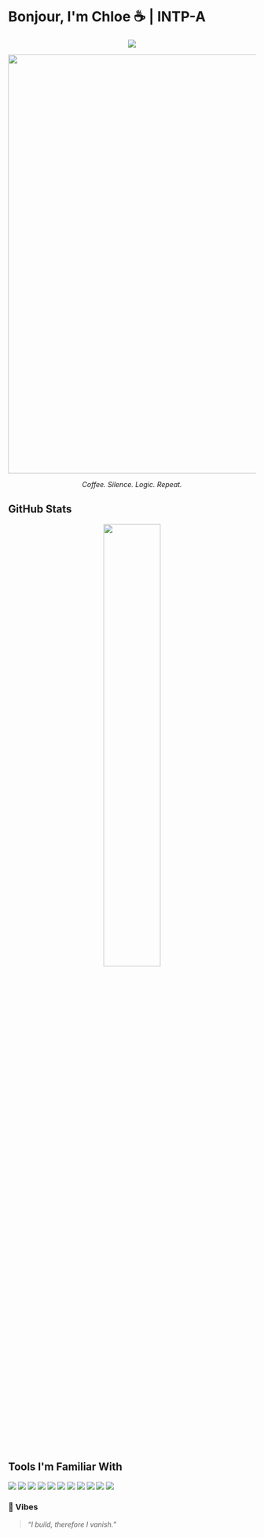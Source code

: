 # Bonjour, I'm Chloe ☕ | INTP-A 

<p align="center">
  <img src="https://readme-typing-svg.herokuapp.com?font=Fira+Code&pause=1000&color=F2F2F2&center=true&vCenter=true&width=435&lines=She+codes+with+coffee...;Brews+systems,+not+potions;Dreaming+in+AI+and+Web3+🌌;Writes+bugs+just+to+fix+them" />
</p>

<p align="center">
  <img src="https://media3.giphy.com/media/v1.Y2lkPTc5MGI3NjExeGM2NHR3MGZ2N2M1bzc3YzRuOWdyY3k5Z3o1aXRyazBxaGdnaWthbCZlcD12MV9pbnRlcm5hbF9naWZfYnlfaWQmY3Q9Zw/273wltvPPLkC04QkA2/giphy.gif" width="850" />
</p>

<p align="center">
  <em>Coffee. Silence. Logic. Repeat.</em>
</p>

## GitHub Stats

<p align="center">
  <img src="https://github-readme-stats.vercel.app/api?username=Choqqulet&show_icons=true&theme=radical" width="48%" />
</p>

## Tools I'm Familiar With

<p>
  <img src="https://img.shields.io/badge/PYTHON-3776AB?style=for-the-badge&logo=python&logoColor=white"/>
  <img src="https://img.shields.io/badge/RUST-b7410e?style=for-the-badge&logo=rust&logoColor=white"/>
  <img src="https://img.shields.io/badge/REACT-20232A?style=for-the-badge&logo=react&logoColor=61DAFB"/>
  <img src="https://img.shields.io/badge/JAVASCRIPT-F7DF1E?style=for-the-badge&logo=javascript&logoColor=black"/>
  <img src="https://img.shields.io/badge/NODE.JS-339933?style=for-the-badge&logo=nodedotjs&logoColor=white"/>
  <img src="https://img.shields.io/badge/FIREBASE-FFCA28?style=for-the-badge&logo=firebase&logoColor=black"/>
  <img src="https://img.shields.io/badge/MONGODB-47A248?style=for-the-badge&logo=mongodb&logoColor=white"/>
  <img src="https://img.shields.io/badge/C%23-239120?style=for-the-badge&logo=c-sharp&logoColor=white"/>
  <img src="https://img.shields.io/badge/FIGMA-F24E1E?style=for-the-badge&logo=figma&logoColor=white"/>
  <img src="https://img.shields.io/badge/HUGGINGFACE-FF6D00?style=for-the-badge&logo=huggingface&logoColor=white"/>
  <img src="https://img.shields.io/badge/LINUX-FCC624?style=for-the-badge&logo=linux&logoColor=black"/>
</p>



### 💫 Vibes

> *“I build, therefore I vanish.”*
